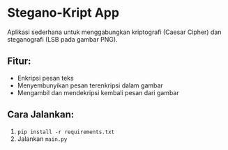 # Stegano-Kript App

Aplikasi sederhana untuk menggabungkan kriptografi (Caesar Cipher) dan steganografi (LSB pada gambar PNG).

## Fitur:
- Enkripsi pesan teks
- Menyembunyikan pesan terenkripsi dalam gambar
- Mengambil dan mendekripsi kembali pesan dari gambar

## Cara Jalankan:
1. `pip install -r requirements.txt`
2. Jalankan `main.py`
